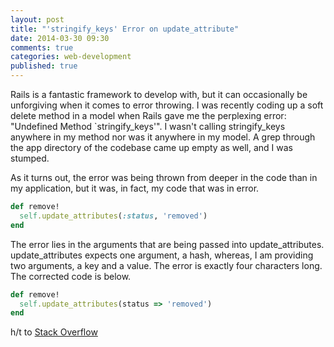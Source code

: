```yaml
---
layout: post
title: "'stringify_keys' Error on update_attribute"
date: 2014-03-30 09:30
comments: true
categories: web-development
published: true
---
```

Rails is a fantastic framework to develop with, but it can occasionally be unforgiving when it comes to error throwing. I was recently coding up a soft delete method in a model when Rails gave me the perplexing error: "Undefined Method `stringify_keys'". I wasn't calling stringify_keys anywhere in my method nor was it anywhere in my model. A grep through the app directory of the codebase came up empty as well, and I was stumped.

<!-- more -->

As it turns out, the error was being thrown from deeper in the code than in my application, but it was, in fact, my code that was in error.

``` ruby
def remove!
  self.update_attributes(:status, 'removed')
end
```

The error lies in the arguments that are being passed into update_attributes. update_attributes expects one argument, a hash, whereas, I am providing two arguments, a key and a value. The error is exactly four characters long. The corrected code is below.

``` ruby
def remove!
  self.update_attributes(status => 'removed')
end
```

h/t to [Stack Overflow](http://stackoverflow.com/questions/7542774/undefined-method-stringify-keys-when-calling-update-attributes)
